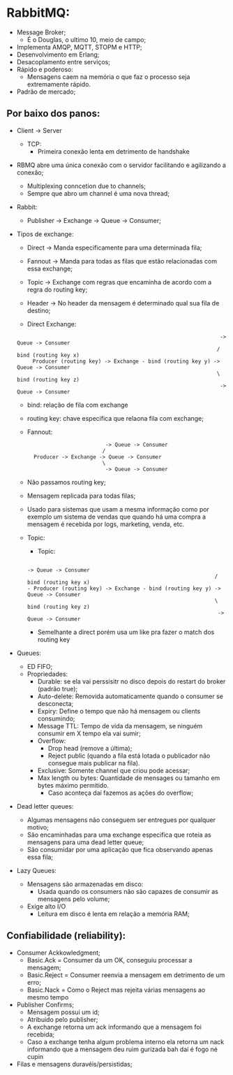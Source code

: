 # RabbitMQ:
- Message Broker;
	- É o Douglas, o ultimo 10, meio de campo;
- Implementa AMQP, MQTT, STOPM e HTTP;
- Desenvolvimento em Erlang;
- Desacoplamento entre serviços;
- Rápido e poderoso:
	- Mensagens caem na memória o que faz o processo seja extremamente rápido.
- Padrão de mercado;

## Por baixo dos panos:
- Client -> Server
	- TCP:
		- Primeira conexão lenta em detrimento de handshake
- RBMQ abre uma única conexão com o servidor facilitando e agilizando a conexão;
	- Multiplexing conncetion due to channels;
	- Sempre que abro um channel é uma nova thread;

- Rabbit:
	- Publisher -> Exchange -> Queue -> Consumer;

- Tipos de exchange:
	- Direct -> Manda especificamente para uma determinada fila;
	- Fannout -> Manda para todas as filas que estão relacionadas com essa exchange;
	- Topic -> Exchange com regras que encaminha de acordo com a regra do routing key;
	- Header -> No header da mensagem é determinado qual sua fila de destino;

	- Direct Exchange:
	```
																	 -> Queue -> Consumer
																	/ bind (routing key x)
		 Producer (routing key) -> Exchange - bind (routing key y) -> Queue -> Consumer
																	\ bind (routing key z)
																	 -> Queue -> Consumer
	```
	- bind: relação de fila com exchange
	- routing key: chave especifica que relaona fila com exchange;

	- Fannout:
		```
								 -> Queue -> Consumer
								/ 
		  Producer -> Exchange -> Queue -> Consumer
								\ 
								 -> Queue -> Consumer
		```

	- Não passamos routing key;
	- Mensagem replicada para todas filas;
	- Usado para sistemas que usam a mesma informação como por exemplo um sistema de vendas que quando há uma compra a mensagem é recebida por logs, marketing, venda, etc.

	- Topic:
		- Topic:
		```
																		 -> Queue -> Consumer
																	/ bind (routing key x)
		- Producer (routing key) -> Exchange - bind (routing key y) -> Queue -> Consumer
																	\ bind (routing key z)
																	 -> Queue -> Consumer
		```
		- Semelhante a direct porém usa um like pra fazer o match dos routing key

- Queues: 
	- ED FIFO;
	- Propriedades:
		- Durable: se ela vai perssisitr no disco depois do restart do broker (padrão true);
		- Auto-delete: Removida automaticamente quando o consumer se desconecta;
		- Expiry: Define o tempo que não há mensagem ou clients consumindo;
		- Message TTL: Tempo de vida da mensagem, se ninguém consumir em X tempo ela vai sumir;
		- Overflow:
			- Drop head (remove a última);
			- Reject public (quando a fila está lotada o publicador não consegue mais publicar na fila).
		- Exclusive: Somente channel que criou pode acessar;
		- Max length ou bytes: Quantidade de mensages ou tamanho em bytes máximo permitido.
			- Caso aconteça daí fazemos as ações do overflow;
- Dead letter queues:
	- Algumas mensagens não conseguem ser entregues por qualquer motivo;
	- São encaminhadas para uma exchange especifica que roteia as mensagens para uma dead letter queue;
	- São consumidar por uma aplicação que fica observando apenas essa fila;

- Lazy Queues:
	- Mensagens são armazenadas em disco:
		- Usada quando os consumers não são capazes de consumir as mensagens pelo volume;
	- Exige alto I/O
		- Leitura em disco é lenta em relação a memória RAM;
	


## Confiabilidade (reliability):
- Consumer Ackkowledgment;
	- Basic.Ack = Consumer da um OK, conseguiu processar a mensagem;
	- Basic.Reject = Consumer reenvia a mensagem em detrimento de um erro;
	- Basic.Nack = Como o Reject mas rejeita várias mensagens ao mesmo tempo
- Publisher Confirms;
	- Mensagem possui um id;
	- Atribuido pelo publisher;
	- A exchange retorna um ack informando que a mensagem foi recebida;
	- Caso a exchange tenha algum problema interno ela retorna um nack informando que a mensagem deu ruim gurizada bah daí é fogo né cupin
- Filas e mensagens duravéis/persistidas;
